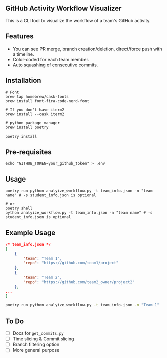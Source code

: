 ## GitHub Activity Workflow Visualizer
This is a CLI tool to visualize the workflow of a team's GitHub activity. 

## Features
- You can see PR merge, branch creation/deletion, direct/force push with a timeline.
- Color-coded for each team member.
- Auto squashing of consecutive commits.

## Installation
```
# Font 
brew tap homebrew/cask-fonts
brew install font-fira-code-nerd-font

# If you don't have iterm2
brew install --cask iterm2

# python package manager
brew install poetry

poetry install
```

## Pre-requisites
```
echo "GITHUB_TOKEN=your_github_token" > .env
```

## Usage
```
poetry run python analyize_workflow.py -t team_info.json -n "team name" # -s student_info.json is optional

# or
poetry shell
python analyize_workflow.py -t team_info.json -n "team name" # -s student_info.json is optional
```

## Example Usage
```json
/* team_info.json */
[
    {
        "team": "Team 1",
        "repo": "https://github.com/team1/project"
    },
    {
        "team": "Team 2",
        "repo": "https://github.com/team2_owner/project2"
    },
...
]
```

```sh
poetry run python analyize_workflow.py -t team_info.json -n "Team 1"
```

## To Do
- [ ] Docs for `get_commits.py`
- [ ] Time slicing & Commit slicing
- [ ] Branch filtering option
- [ ] More general purpose

